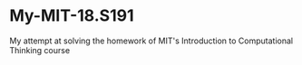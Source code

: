 # My-MIT-18.S191
My attempt at solving the homework of MIT's Introduction to Computational Thinking course

